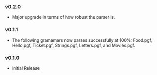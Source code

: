 ### v0.2.0
-   Major upgrade in terms of how robust the parser is.

### v0.1.1
 -  The following gramamars now parses successfully at 100%:
    Food.pgf, Hello.pgf, Ticket.pgf, Strings.pgf, Letters.pgf, and Movies.pgf.

### v0.1.0
 - Initial Release
